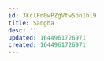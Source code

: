 ```yaml
---
id: 3kclFn0wPZgVtw5pn1hl9
title: Sangha
desc: ''
updated: 1644961726971
created: 1644961726971
---
```


